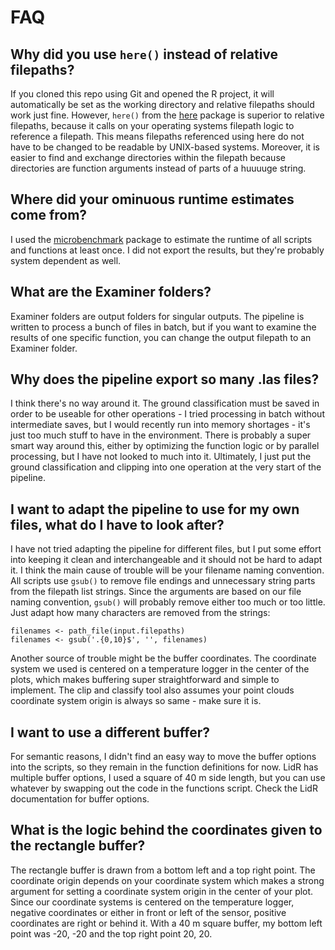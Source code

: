 # FAQ
## Why did you use ```here()``` instead of relative filepaths? 
If you cloned this repo using Git and opened the R project, it will automatically be set as the working directory and relative filepaths should work just fine. However, ```here()``` from the [here](https://here.r-lib.org/) package is superior to relative filepaths, because it calls on your operating systems filepath logic to reference a filepath. This means filepaths referenced using here do not have to be changed to be readable by UNIX-based systems. Moreover, it is easier to find and exchange directories within the filepath because directories are function arguments instead of parts of a huuuuge string. 

## Where did your ominuous runtime estimates come from?
I used the [microbenchmark](https://github.com/joshuaulrich/microbenchmark/) package to estimate the runtime of all scripts and functions at least once. I did not export the results, but they're probably system dependent as well. 

## What are the Examiner folders?
Examiner folders are output folders for singular outputs. The pipeline is written to process a bunch of files in batch, but if you want to examine the results of one specific function, you can change the output filepath to an Examiner folder.

## Why does the pipeline export so many .las files?
I think there's no way around it. The ground classification must be saved in order to be useable for other operations - I tried processing in batch without intermediate saves, but I would recently run into memory shortages - it's just too much stuff to have in the environment. There is probably a super smart way around this, either by optimizing the function logic or by parallel processing, but I have not looked to much into it. Ultimately, I just put the ground classification and clipping into one operation at the very start of the pipeline.

## I want to adapt the pipeline to use for my own files, what do I have to look after? 
I have not tried adapting the pipeline for different files, but I put some effort into keeping it clean and interchangeable and it should not be hard to adapt it. I think the main cause of trouble will be your filename naming convention. All scripts use ```gsub()``` to remove file endings and unnecessary string parts from the filepath list strings. Since the arguments are based on our file naming convention,
```gsub()``` will probably remove either too much or too little. Just adapt how many characters are removed from the strings:
```
filenames <- path_file(input.filepaths)
filenames <- gsub('.{0,10}$', '', filenames)
```
Another source of trouble might be the buffer coordinates. The coordinate system we used is centered on a temperature logger in the center of the plots, which makes buffering super straightforward and simple to implement. The clip and classify tool also assumes your point clouds coordinate system origin is always so same - make sure it is.

## I want to use a different buffer?
For semantic reasons, I didn't find an easy way to move the buffer options into the scripts, so they remain in the function definitions for now. LidR has multiple buffer options, I used a square of 40 m side length, but you can use whatever by swapping out the code in the functions script. Check the LidR documentation for buffer options. 

## What is the logic behind the coordinates given to the rectangle buffer?
The rectangle buffer is drawn from a bottom left and a top right point. The coordinate origin depends on your coordinate system which makes a strong argument for setting a coordinate system origin in the center of your plot. Since our coordinate systems is centered on the temperature logger, negative coordinates or either in front or left of the sensor, positive coordinates are right or behind it. With a 40 m square buffer, my bottom left point was -20, -20 and the top right point 20, 20.
